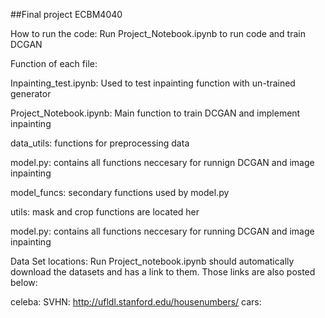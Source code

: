 ##Final project ECBM4040

How to run the code:
Run Project_Notebook.ipynb to run code and train DCGAN


Function of each file:

Inpainting_test.ipynb: Used to test inpainting function with un-trained generator

Project_Notebook.ipynb: Main function to train DCGAN and implement inpainting		

data_utils: functions for preprocessing data

model.py: contains all functions neccesary for runnign DCGAN and image inpainting

model_funcs: secondary functions used by model.py

utils: mask and crop functions are located her

model.py: contains all functions neccesary for running DCGAN and image inpainting


Data Set locations:
Run Project_notebook.ipynb should automatically download the datasets and has a link to them.
Those links are also posted below:

celeba:
SVHN: http://ufldl.stanford.edu/housenumbers/
cars:





